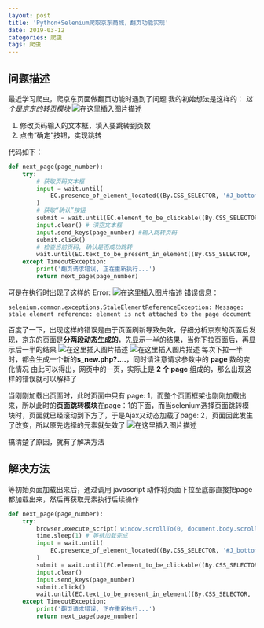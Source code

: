 ```yaml
---
layout: post
title: 'Python+Selenium爬取京东商城，翻页功能实现'
date: 2019-03-12
categories: 爬虫
tags: 爬虫
---
```




## 问题描述

最近学习爬虫，爬京东页面做翻页功能时遇到了问题
我的初始想法是这样的：
*这个是京东的转页模块*
![在这里插入图片描述](https://img-blog.csdnimg.cn/20190114170902984.jpg)
1. 修改页码输入的文本框，填入要跳转到页数
2. 点击“确定”按钮，实现跳转

代码如下：

```python
def next_page(page_number):
    try:
        # 获取页码文本框
        input = wait.until(
            EC.presence_of_element_located((By.CSS_SELECTOR, '#J_bottomPage > span.p-skip > input'))
        )
        # 获取“确认”按钮
        submit = wait.until(EC.element_to_be_clickable((By.CSS_SELECTOR, '#J_bottomPage > span.p-skip > a')))
        input.clear() # 清空文本框
        input.send_keys(page_number) #输入跳转页码
        submit.click()
        # 检查当前页码, 确认是否成功跳转
        wait.until(EC.text_to_be_present_in_element((By.CSS_SELECTOR, '#J_bottomPage > span.p-num > a.curr'), str(page_number)))
    except TimeoutException:
        print('翻页请求错误, 正在重新执行...')
        return next_page(page_number)
```
可是在执行时出现了这样的 Error:
![在这里插入图片描述](https://img-blog.csdnimg.cn/20190114172143467.jpg)
错误信息：

```
selenium.common.exceptions.StaleElementReferenceException: Message: stale element reference: element is not attached to the page document
```
百度了一下，出现这样的错误是由于页面刷新导致失效，仔细分析京东的页面后发现，京东的页面是**分两段动态生成的**，先显示一半的结果，当你下拉页面后，再显示后一半的结果
![在这里插入图片描述](https://img-blog.csdnimg.cn/20190114175139679.jpg?x-oss-process=image/watermark,type_ZmFuZ3poZW5naGVpdGk,shadow_10,text_aHR0cHM6Ly9ibG9nLmNzZG4ubmV0L2JhaWR1XzMyMDQ1MjAx,size_16,color_FFFFFF,t_70)
![在这里插入图片描述](https://img-blog.csdnimg.cn/20190114175156389.jpg?x-oss-process=image/watermark,type_ZmFuZ3poZW5naGVpdGk,shadow_10,text_aHR0cHM6Ly9ibG9nLmNzZG4ubmV0L2JhaWR1XzMyMDQ1MjAx,size_16,color_FFFFFF,t_70)
每次下拉一半时，都会生成一个新的**s_new.php?....**，同时请注意请求参数中的 **page** 数的变化情况
由此可以得出，网页中的一页，实际上是 **2 个 page** 组成的，那么出现这样的错误就可以解释了

当刚刚加载出页面时，此时页面中只有 page: 1，而整个页面框架也刚刚加载出来，所以此时的**页面跳转模块**在page：1的下面，而当selenium选择页面跳转模块时，页面就已经滚动到下方了，于是Ajax又动态加载了page: 2，页面因此发生了改变，所以原先选择的元素就失效了
![在这里插入图片描述](https://img-blog.csdnimg.cn/20190114221934741.jpg?x-oss-process=image/watermark,type_ZmFuZ3poZW5naGVpdGk,shadow_10,text_aHR0cHM6Ly9ibG9nLmNzZG4ubmV0L2JhaWR1XzMyMDQ1MjAx,size_16,color_FFFFFF,t_70)

搞清楚了原因，就有了解决方法
## 解决方法
等初始页面加载出来后，通过调用 javascript 动作将页面下拉至底部直接把page都加载出来，然后再获取元素执行后续操作

```python
def next_page(page_number):
    try:
        browser.execute_script('window.scrollTo(0, document.body.scrollHeight)')
        time.sleep(1) # 等待加载完成
        input = wait.until(
            EC.presence_of_element_located((By.CSS_SELECTOR, '#J_bottomPage > span.p-skip > input'))
        )
        submit = wait.until(EC.element_to_be_clickable((By.CSS_SELECTOR, '#J_bottomPage > span.p-skip > a')))
        input.clear()
        input.send_keys(page_number)
        submit.click()
        wait.until(EC.text_to_be_present_in_element((By.CSS_SELECTOR, '#J_bottomPage > span.p-num > a.curr'), str(page_number)))
    except TimeoutException:
        print('翻页请求错误, 正在重新执行...')
        return next_page(page_number)

```

